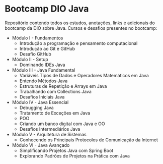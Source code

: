 # Bootcamp DIO Java
Repositório contendo todos os estudos, anotações, links e adicionais do bootcamp da DIO sobre Java. Cursos e desafios presentes no bootcamp:

- Módulo I - Fundamentos
  - Introdução a programação e pensamento computacional
  - Introdução ao Git e GitHub
  - Desafio GitHub
- Módulo II - Setup
  - Dominando IDEs Java
- Módulo III - Java Fundamental
  - Variáveis Tipos de Dados e Operadores Matemáticos em Java
  - Entendo Métodos Java
  - Estruturas de Repetição e Arrays em Java
  - Trabalhando com Collections Java
  - Desafios Iniciais Java
- Módulo IV - Java Essencial
  - Debugging Java
  - Tratamento de Exceções em Java
  - POO
  - Criando um banco digital com Java e OO
  - Desafios Intermediários Java
- Módulo V - Arquitetura de Sistemas
  - Conhecendo os Principais Protocolos de Comunicação da Internet
- Módulo VI - Java Avançado
  - Simplificando Projetos Java com Spring Boot
  - Explorando Padrões de Projetos na Prática com Java

